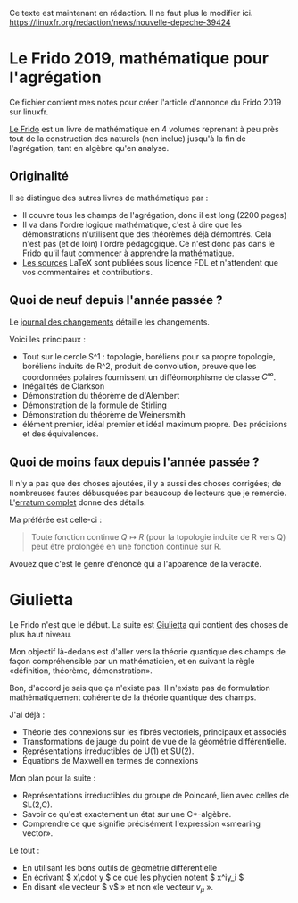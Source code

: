Ce texte est maintenant en rédaction. Il ne faut plus le modifier ici.
https://linuxfr.org/redaction/news/nouvelle-depeche-39424


# Le Frido 2019, mathématique pour l'agrégation

Ce fichier contient mes notes pour créer l'article d'annonce du Frido 2019 sur linuxfr.

[Le Frido](https://laurent.claessens-donadello.eu/frido.html) est un livre de mathématique en 4 volumes reprenant à peu près tout de la construction des naturels (non inclue) jusqu'à la fin de l'agrégation, tant en algèbre qu'en analyse.

## Originalité

Il se distingue des autres livres de mathématique par :

- Il couvre tous les champs de l'agrégation, donc il est long (2200 pages)
- Il va dans l'ordre logique mathématique, c'est à dire que les démonstrations n'utilisent que des théorèmes déjà démontrés. Cela n'est pas (et de loin) l'ordre pédagogique. Ce n'est donc pas dans le Frido qu'il faut commencer à apprendre la mathématique.
- [Les sources](https://github.com/LaurentClaessens/mazhe) LaTeX sont publiées sous licence FDL et n'attendent que vos commentaires et contributions.

## Quoi de neuf depuis l'année passée ?

Le [journal des changements](https://github.com/LaurentClaessens/mazhe/blob/master/changelogFrido.md) détaille les changements.

Voici les principaux :

- Tout sur le cercle S^1 : topologie, boréliens pour sa propre topologie,
  boréliens induits de R^2, produit de convolution, 
  preuve que les coordonnées polaires fournissent un difféomorphisme 
  de classe  $C^{\infty}$.
- Inégalités de Clarkson
- Démonstration du théorème de d'Alembert
- Démonstration de la formule de Stirling
- Démonstration du théorème de Weinersmith
- élément premier, idéal premier et idéal maximum propre. Des précisions
  et des équivalences.

## Quoi de moins faux depuis l'année passée ?

Il n'y a pas que des choses ajoutées, il y a aussi des choses corrigées; de nombreuses fautes débusquées par beaucoup de lecteurs que je remercie. L'[erratum complet](https://github.com/LaurentClaessens/mazhe/blob/master/erratum.md) donne des détails.

Ma préférée est celle-ci : 

> Toute fonction continue $Q\mapsto R$ 
> (pour la topologie induite de R vers Q) peut 
> être prolongée en une fonction continue sur R.

Avouez que c'est le genre d'énoncé qui a l'apparence de la véracité.

# Giulietta

Le Frido n'est que le début. La suite est [Giulietta](https://laurent.claessens-donadello.eu/pdf/giulietta.pdf) qui contient des choses de plus haut niveau.

Mon objectif là-dedans est d'aller vers la théorie quantique des champs de façon compréhensible par un mathématicien, et en suivant la règle «définition, théorème, démonstration».

Bon, d'accord je sais que ça n'existe pas. Il n'existe pas de formulation mathématiquement cohérente de la théorie quantique des champs.

J'ai déjà :

- Théorie des connexions sur les fibrés vectoriels, principaux et associés
- Transformations de jauge du point de vue de la géométrie différentielle.
- Représentations irréductibles de U(1) et SU(2).
- Équations de Maxwell en termes de connexions

Mon plan pour la suite :

- Représentations irréductibles du groupe de Poincaré, lien avec celles 
  de SL(2,C).
- Savoir ce qu'est exactement un état sur une C*-algèbre.
- Comprendre ce que signifie précisément l'expression «smearing vector».

Le tout :

- En utilisant les bons outils de géométrie différentielle
- En écrivant  $ x\cdot y $  ce que les phycien notent  $ x^iy_i $
- En disant «le vecteur $ v$ »  et non «le vecteur $v_{\mu}$ ».
